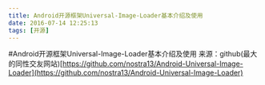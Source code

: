 ```yaml
---
title: Android开源框架Universal-Image-Loader基本介绍及使用
date: 2016-07-14 12:25:13
tags: [开源] 
---
```

#Android开源框架Universal-Image-Loader基本介绍及使用
来源：github(最大的同性交友网站)[https://github.com/nostra13/Android-Universal-Image-Loader](https://github.com/nostra13/Android-Universal-Image-Loader)

